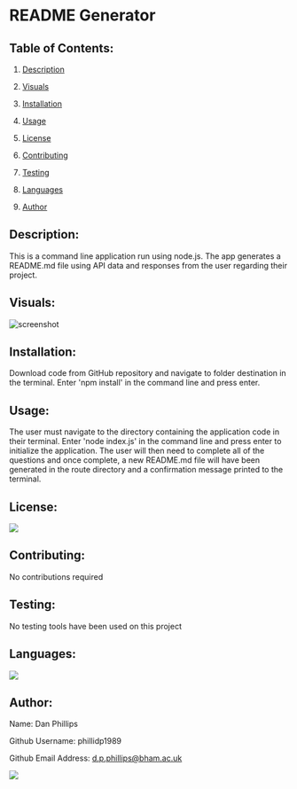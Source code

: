 # README Generator

## Table of Contents:

1. [Description](#description)

2. [Visuals](#visuals)

3. [Installation](#installation)

4. [Usage](#usage)

5. [License](#license)

6. [Contributing](#contributing)

7. [Testing](#testing)

8. [Languages](#languages)

9. [Author](#author)

## Description:
This is a command line application run using node.js. The app generates a README.md file using API data and responses from the user regarding their project.


## Visuals:
![screenshot](https://github.com/phillidp1989/bootcamp_homework/blob/master/week9/assets/Demo.gif)

## Installation:
Download code from GitHub repository and navigate to folder destination in the terminal. Enter 'npm install' in the command line and press enter.

## Usage:
The user must navigate to the directory containing the application code in their terminal. Enter 'node index.js' in the command line and press enter to initialize the application. The user will then need to complete all of the questions and once complete, a new README.md file will have been generated in the route directory and a confirmation message printed to the terminal.

## License:
<img src="https://img.shields.io/github/license/phillidp1989/bootcamp_homework?logoColor=%23C2CAE8">

## Contributing:
No contributions required

## Testing:
No testing tools have been used on this project

## Languages:
<img src="https://img.shields.io/github/languages/top/phillidp1989/bootcamp_homework">

## Author:
Name: Dan Phillips

Github Username: phillidp1989

Github Email Address: d.p.phillips@bham.ac.uk

<img src="https://avatars1.githubusercontent.com/u/61989740?v=4">